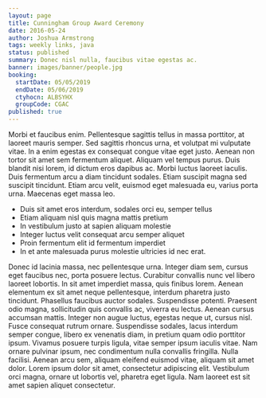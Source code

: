 ```yaml
---
layout: page
title: Cunningham Group Award Ceremony
date: 2016-05-24
author: Joshua Armstrong
tags: weekly links, java
status: published
summary: Donec nisl nulla, faucibus vitae egestas ac.
banner: images/banner/people.jpg
booking:
  startDate: 05/05/2019
  endDate: 05/06/2019
  ctyhocn: ALBSYHX
  groupCode: CGAC
published: true
---
```

Morbi et faucibus enim. Pellentesque sagittis tellus in massa porttitor, at laoreet mauris semper. Sed sagittis rhoncus urna, et volutpat mi vulputate vitae. In a enim egestas ex consequat congue vitae eget justo. Aenean non tortor sit amet sem fermentum aliquet. Aliquam vel tempus purus. Duis blandit nisi lorem, id dictum eros dapibus ac. Morbi luctus laoreet iaculis. Duis fermentum arcu a diam tincidunt sodales. Etiam suscipit magna sed suscipit tincidunt. Etiam arcu velit, euismod eget malesuada eu, varius porta urna. Maecenas eget massa leo.

* Duis sit amet eros interdum, sodales orci eu, semper tellus
* Etiam aliquam nisl quis magna mattis pretium
* In vestibulum justo at sapien aliquam molestie
* Integer luctus velit consequat arcu semper aliquet
* Proin fermentum elit id fermentum imperdiet
* In et ante malesuada purus molestie ultricies id nec erat.

Donec id lacinia massa, nec pellentesque urna. Integer diam sem, cursus eget faucibus nec, porta posuere lectus. Curabitur convallis nunc vel libero laoreet lobortis. In sit amet imperdiet massa, quis finibus lorem. Aenean elementum ex sit amet neque pellentesque, interdum pharetra justo tincidunt. Phasellus faucibus auctor sodales. Suspendisse potenti. Praesent odio magna, sollicitudin quis convallis ac, viverra eu lectus. Aenean cursus accumsan mattis.
Integer non augue luctus, egestas neque ut, cursus nisl. Fusce consequat rutrum ornare. Suspendisse sodales, lacus interdum semper congue, libero ex venenatis diam, in pretium quam odio porttitor ipsum. Vivamus posuere turpis ligula, vitae semper ipsum iaculis vitae. Nam ornare pulvinar ipsum, nec condimentum nulla convallis fringilla. Nulla facilisi. Aenean arcu sem, aliquam eleifend euismod vitae, aliquam sit amet dolor. Lorem ipsum dolor sit amet, consectetur adipiscing elit. Vestibulum orci magna, ornare ut lobortis vel, pharetra eget ligula. Nam laoreet est sit amet sapien aliquet consectetur.
